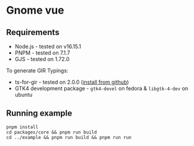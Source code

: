 # Gnome vue

## Requirements

- Node.js - tested on v16.15.1
- PNPM - tested on 7.1.7
- GJS - tested on 1.72.0

To generate GIR Typings:

- ts-for-gir - tested on 2.0.0 ([install from github](https://github.com/sammydre/ts-for-gir))
- GTK4 development package - `gtk4-devel` on fedora & `libgtk-4-dev` on ubuntu

## Running example

```
pnpm install
cd packages/core && pnpm run build
cd ../example && pnpm run build && pnpm run run
```
